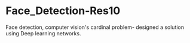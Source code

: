 # Face_Detection-Res10
Face detection, computer vision's cardinal problem- designed a solution using Deep learning networks.
